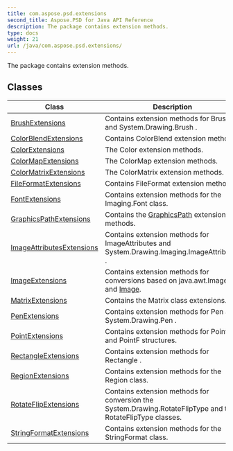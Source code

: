 ```yaml
---
title: com.aspose.psd.extensions
second_title: Aspose.PSD for Java API Reference
description: The package contains extension methods.
type: docs
weight: 21
url: /java/com.aspose.psd.extensions/
---
```



The package contains extension methods.


## Classes

| Class | Description |
| --- | --- |
| [BrushExtensions](../com.aspose.psd.extensions/brushextensions) | Contains extension methods for  Brush  and  System.Drawing.Brush . |
| [ColorBlendExtensions](../com.aspose.psd.extensions/colorblendextensions) | Contains  ColorBlend  extension methods. |
| [ColorExtensions](../com.aspose.psd.extensions/colorextensions) | The  Color  extension methods. |
| [ColorMapExtensions](../com.aspose.psd.extensions/colormapextensions) | The  ColorMap  extension methods. |
| [ColorMatrixExtensions](../com.aspose.psd.extensions/colormatrixextensions) | The  ColorMatrix  extension methods. |
| [FileFormatExtensions](../com.aspose.psd.extensions/fileformatextensions) | Contains  FileFormat  extension methods. |
| [FontExtensions](../com.aspose.psd.extensions/fontextensions) | Contains extension methods for the  Imaging.Font  class. |
| [GraphicsPathExtensions](../com.aspose.psd.extensions/graphicspathextensions) | Contains the [GraphicsPath](../com.aspose.psd/graphicspath) extension methods. |
| [ImageAttributesExtensions](../com.aspose.psd.extensions/imageattributesextensions) | Contains extension methods for  ImageAttributes  and  System.Drawing.Imaging.ImageAttributes . |
| [ImageExtensions](../com.aspose.psd.extensions/imageextensions) | Contains extension methods for conversions based on java.awt.Image and [Image](../com.aspose.psd/image). |
| [MatrixExtensions](../com.aspose.psd.extensions/matrixextensions) | Contains the  Matrix  class extensions. |
| [PenExtensions](../com.aspose.psd.extensions/penextensions) | Contains extension methods for  Pen  and  System.Drawing.Pen . |
| [PointExtensions](../com.aspose.psd.extensions/pointextensions) | Contains extension methods for  Point  and  PointF  structures. |
| [RectangleExtensions](../com.aspose.psd.extensions/rectangleextensions) | Contains extension methods for  Rectangle . |
| [RegionExtensions](../com.aspose.psd.extensions/regionextensions) | Contains extension methods for the  Region  class. |
| [RotateFlipExtensions](../com.aspose.psd.extensions/rotateflipextensions) | Contains extension methods for conversion the  System.Drawing.RotateFlipType  and the  RotateFlipType  classes. |
| [StringFormatExtensions](../com.aspose.psd.extensions/stringformatextensions) | Contains extension methods for the  StringFormat  class. |
